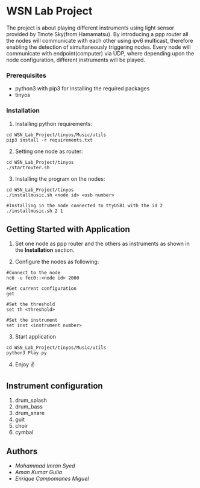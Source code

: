 # WSN Lab Project

The project is about playing different instruments using light sensor provided by Tmote Sky(from Hamamatsu). By introducing a ppp router all the nodes will communicate with each other using ipv6 multicast, therefore enabling the detection of simultaneously triggering nodes. Every node will communicate with endpoint(computer) via UDP, where depending upon the node configuration, different instruments will be played.

### Prerequisites
* python3 with pip3 for installing the required packages
* tinyos

### Installation

1. Installing python requirements:

```
cd WSN_Lab_Project/tinyos/Music/utils
pip3 install -r requirements.txt
```
2. Setting one node as router:

```
cd WSN_Lab_Project/tinyos
./startrouter.sh

```
3. Installing the program on the nodes:

```
cd WSN_Lab_Project/tinyos
./installmusic.sh <node id> <usb number>

#Installing in the node connected to ttyUSB1 with the id 2
./installmusic.sh 2 1

```

## Getting Started with Application

1. Set one node as ppp router and the others as instruments as shown in the **Installation** section.

2. Configure the nodes as following:

```
#Connect to the node
nc6 -u fec0::<node id> 2000

#Get current configuration
get

#Set the threshold
set th <threshold>

#Set the instrument
set inst <instrument number>

```
3. Start application

```
cd WSN_Lab_Project/tinyos/Music/utils
python3 Play.py

```
4. Enjoy :v:

## Instrument configuration

1. drum_splash
2. drum_bass
3. drum_snare
4. guit
5. choir
6. cymbal


## Authors
* *Mohammad Imran Syed*
* *Aman Kumar Gulia*
* *Enrique Campomanes Miguel*